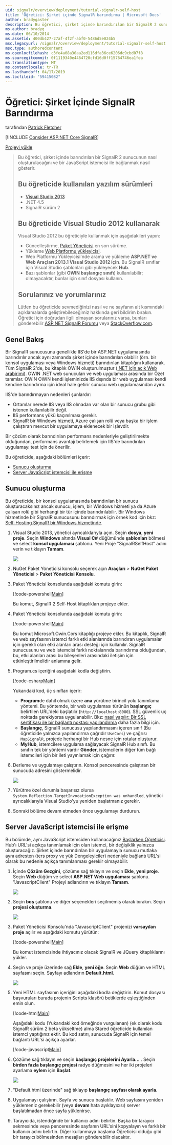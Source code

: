 ```yaml
---
uid: signalr/overview/deployment/tutorial-signalr-self-host
title: 'Öğretici: Şirket içinde SignalR barındırma | Microsoft Docs'
author: bradygaster
description: Bu öğretici, şirket içinde barındırılan bir SignalR 2 sunucunun nasıl oluşturulacağını ve bir JavaScript istemcisi ile bağlanmak nasıl gösterir. V öğreticide kullanılan yazılım sürümleri...
ms.author: bradyg
ms.date: 06/10/2014
ms.assetid: 400db427-27af-4f2f-abf0-5486d5e024b5
msc.legacyurl: /signalr/overview/deployment/tutorial-signalr-self-host
msc.type: authoredcontent
ms.openlocfilehash: c3fe4a08a30aa2ed116dfa36ce6206dc9cbd07f8
ms.sourcegitcommit: 0f1119340e4464720cfd16d0ff15764746ea1fea
ms.translationtype: MT
ms.contentlocale: tr-TR
ms.lasthandoff: 04/17/2019
ms.locfileid: "59415082"
---
```

# <a name="tutorial-signalr-self-host"></a>Öğretici: Şirket İçinde SignalR Barındırma

tarafından [Patrick Fletcher](https://github.com/pfletcher)

[!INCLUDE [Consider ASP.NET Core SignalR](~/includes/signalr/signalr-version-disambiguation.md)]

[Projeyi yükle](http://code.msdn.microsoft.com/SignalR-Self-Host-Sample-6da0f383)

> Bu öğretici, şirket içinde barındırılan bir SignalR 2 sunucunun nasıl oluşturulacağını ve bir JavaScript istemcisi ile bağlanmak nasıl gösterir.
>
> ## <a name="software-versions-used-in-the-tutorial"></a>Bu öğreticide kullanılan yazılım sürümleri
>
>
> - [Visual Studio 2013](https://my.visualstudio.com/Downloads?q=visual%20studio%202013)
> - .NET 4.5
> - SignalR sürüm 2
>
>
>
> ## <a name="using-visual-studio-2012-with-this-tutorial"></a>Bu öğreticide Visual Studio 2012 kullanarak
>
>
> Visual Studio 2012 bu öğreticiyle kullanmak için aşağıdakileri yapın:
>
> - Güncelleştirme, [Paket Yöneticisi](http://docs.nuget.org/docs/start-here/installing-nuget) en son sürüme.
> - Yükleme [Web Platformu yükleyicisi](https://www.microsoft.com/web/downloads/platform.aspx).
> - Web Platformu Yükleyicisi'nde arama ve yükleme **ASP.NET ve Web Araçları 2013.1 Visual Studio 2012 için**. Bu SignalR sınıflar için Visual Studio şablonları gibi yükleyecek **Hub**.
> - Bazı şablonlar (gibi **OWIN başlangıç sınıfı**) kullanılabilir; olmayacaktır, bunlar için sınıf dosyası kullanın.
>
>
> ## <a name="questions-and-comments"></a>Sorularınız ve yorumlarınız
>
> Lütfen bu öğreticide sevmediğinizi nasıl ve ne sayfanın alt kısmındaki açıklamalarda geliştirebileceğimiz hakkında geri bildirim bırakın. Öğretici için doğrudan ilgili olmayan sorularınız varsa, bunları gönderebilir [ASP.NET SignalR Forumu](https://forums.asp.net/1254.aspx/1?ASP+NET+SignalR) veya [StackOverflow.com](http://stackoverflow.com/).


## <a name="overview"></a>Genel Bakış

Bir SignalR sunucusunu genellikle IIS'de bir ASP.NET uygulamasında barındırılır ancak aynı zamanda şirket içinde barındırılan olabilir (örn. bir konsol uygulaması veya Windows hizmeti) barındırılan kitaplığını kullanarak. Tüm SignalR 2'de, bu kitaplık OWIN oluşturulmuştur ([.NET için açık Web arabirimi](http://owin.org)). OWIN .NET web sunucuları ve web uygulaması arasında bir Özet tanımlar. OWIN OWIN kendi işleminizde IIS dışında bir web uygulaması kendi kendine barındırma için ideal hale getirir sunucu web uygulamasından ayırır.

IIS'de barındırmayan nedenleri şunlardır:

- Ortamlar nerede IIS veya IIS olmadan var olan bir sunucu grubu gibi istenen kullanılabilir değil.
- IIS performans yükü kaçınılması gerekir.
- SignalR bir Windows hizmeti, Azure çalışan rolü veya başka bir işlem çalıştıran mevcut bir uygulamaya eklenecek bir işlevdir.

Bir çözüm olarak barındırılan performans nedenleriyle geliştirilmekte olduğundan, performans avantajı belirlemek için IIS'de barındırılan uygulamayı test için de önerilir.

Bu öğreticide, aşağıdaki bölümleri içerir:

- [Sunucu oluşturma](#server)
- [Server JavaScript istemcisi ile erişme](#js)

<a id="server"></a>

## <a name="creating-the-server"></a>Sunucu oluşturma

Bu öğreticide, bir konsol uygulamasında barındırılan bir sunucu oluşturacaksınız ancak sunucu, işlem, bir Windows hizmeti ya da Azure çalışan rolü gibi herhangi bir tür içinde barındırılabilir. Bir Windows hizmetinde bir SignalR sunucusunu barındırmak için örnek kod için bkz: [Self-Hosting SignalR bir Windows hizmetinde](https://code.msdn.microsoft.com/SignalR-self-hosted-in-6ff7e6c3).

1. Visual Studio 2013, yönetici ayrıcalıklarıyla açın. Seçin **dosya**, **yeni proje**. Seçin **Windows** altında **Visual C#** düğümünde **şablonları** bölmesi ve select **konsol uygulaması** şablonu. Yeni Proje "SignalRSelfHost" adını verin ve tıklayın **Tamam**.

    ![](tutorial-signalr-self-host/_static/image1.png)
2. NuGet Paket Yöneticisi konsolu seçerek açın **Araçları** > **NuGet Paket Yöneticisi** > **Paket Yöneticisi Konsolu**.
3. Paket Yöneticisi konsolunda aşağıdaki komutu girin:

    [!code-powershell[Main](tutorial-signalr-self-host/samples/sample1.ps1)]

    Bu komut, SignalR 2 Self-Host kitaplıkları projeye ekler.
4. Paket Yöneticisi konsolunda aşağıdaki komutu girin:

    [!code-powershell[Main](tutorial-signalr-self-host/samples/sample2.ps1)]

    Bu komut Microsoft.Owin.Cors kitaplığı projeye ekler. Bu kitaplık, SignalR ve web sayfasının istemci farklı etki alanlarında barındıran uygulamalar için gerekli olan etki alanları arası desteği için kullanılır. SignalR sunucusunu ve web istemcisi farklı noktalarında barındırma olduğundan, bu, etki alanları arası bu bileşenleri arasındaki iletişim için etkinleştirilmelidir anlamına gelir.
5. Program.cs içeriğini aşağıdaki kodla değiştirin.

    [!code-csharp[Main](tutorial-signalr-self-host/samples/sample3.cs)]

    Yukarıdaki kod, üç sınıfları içerir:

    - **Program**de dahil olmak üzere **ana** yürütme birincil yolu tanımlama yöntemi. Bu yöntemde, bir web uygulaması türünün **başlangıç** belirtilen URL'deki başlatılır (`http://localhost:8080`). SSL güvenlik uç noktada gerekiyorsa uygulanabilir. Bkz: [nasıl yapılır: Bir SSL sertifikası ile bir bağlantı noktası yapılandırma](https://msdn.microsoft.com/library/ms733791.aspx) daha fazla bilgi için.
    - **Başlangıç**, SignalR sunucusu yapılandırmasını içeren sınıf (Bu öğreticide yalnızca yapılandırma çağrıdır `UseCors`) ve çağrısı `MapSignalR`, projede herhangi bir Hub nesne için rotalar oluşturur.
    - **MyHub**, istemcilere uygulama sağlayacak SignalR Hub sınıfı. Bu sınıfın tek bir yöntemi vardır **Gönder**, istemcilerin diğer tüm bağlı istemcileri için bir ileti yayınlamak için çağırır.
6. Derleme ve uygulamayı çalıştırın. Konsol penceresinde çalıştıran bir sunucuda adresini göstermelidir.

    ![](tutorial-signalr-self-host/_static/image2.png)
7. Yürütme özel durumla başarısız olursa `System.Reflection.TargetInvocationException was unhandled`, yönetici ayrıcalıklarıyla Visual Studio'yu yeniden başlatmanız gerekir.
8. Sonraki bölüme devam etmeden önce uygulamayı durdurun.

<a id="js"></a>

## <a name="accessing-the-server-with-a-javascript-client"></a>Server JavaScript istemcisi ile erişme

Bu bölümde, aynı JavaScript istemciden kullanacağınız [Başlarken Öğreticisi](../getting-started/tutorial-getting-started-with-signalr.md). Hub'ı URL'si açıkça tanımlamak için olan istemci, bir değişiklik yalnızca oluşturacağız. Şirket içinde barındırılan bir uygulamayla sunucu mutlaka aynı adresten (ters proxy ve yük Dengeleyiciler) nedeniyle bağlantı URL'si olarak bu nedenle açıkça tanımlanması gerekir olmayabilir.

1. İçinde **Çözüm Gezgini**, çözüme sağ tıklayın ve seçin **Ekle**, **yeni proje**. Seçin **Web** düğüm ve select **ASP.NET Web uygulaması** şablonu. "JavascriptClient" Projeyi adlandırın ve tıklayın **Tamam**.

    ![](tutorial-signalr-self-host/_static/image3.png)
2. Seçin **boş** şablonu ve diğer seçenekleri seçilmemiş olarak bırakın. Seçin **projesi oluşturma**.

    ![](tutorial-signalr-self-host/_static/image4.png)
3. Paket Yöneticisi Konsolu'nda "JavascriptClient" projenizi **varsayılan proje** açılır ve aşağıdaki komutu yürütün:

    [!code-powershell[Main](tutorial-signalr-self-host/samples/sample4.ps1)]

    Bu komut istemcisinde ihtiyacınız olacak SignalR ve JQuery kitaplıklarını yükler.
4. Seçin ve proje üzerinde sağ **Ekle**, **yeni öğe**. Seçin **Web** düğüm ve HTML sayfasını seçin. Sayfayı adlandırın **Default.html**.

    ![](tutorial-signalr-self-host/_static/image5.png)
5. Yeni HTML sayfasının içeriğini aşağıdaki kodla değiştirin. Komut dosyası başvuruları burada projenin Scripts klasörü betiklerde eşleştiğinden emin olun.

    [!code-html[Main](tutorial-signalr-self-host/samples/sample5.html?highlight=31-32)]

    Aşağıdaki kodu (Yukarıdaki kod örneğinde vurgulanan) (ek olarak kodu SignalR sürüm 2 beta yükseltme) alma Stared öğreticide kullanılan istemci yaptığınız ektir. Bu kod satırı, sunucuda SignalR için temel bağlantı URL'si açıkça ayarlar.

    [!code-javascript[Main](tutorial-signalr-self-host/samples/sample6.js)]
6. Çözüme sağ tıklayın ve seçin **başlangıç projelerini Ayarla...** . Seçin **birden fazla başlangıç projesi** radyo düğmesini ve her iki projeleri ayarlama **eylem** için **Başlat**.

    ![](tutorial-signalr-self-host/_static/image6.png)
7. "Default.html üzerinde" sağ tıklayıp **başlangıç sayfası olarak ayarla**.
8. Uygulamayı çalıştırın. Sayfa ve sunucu başlatılır. Web sayfasını yeniden yüklemeniz gerekebilir (veya **devam** hata ayıklayıcısı) server başlatılmadan önce sayfa yüklenirse.
9. Tarayıcıda, istendiğinde bir kullanıcı adını belirtin. Başka bir tarayıcı sekmesinde veya penceresinde sayfanın URL'sini kopyalayın ve farklı bir kullanıcı adını belirtin. Diğer kullanmaya başlama Öğreticisi olduğu gibi bir tarayıcı bölmesinden mesajları gönderebilir olacaktır.
